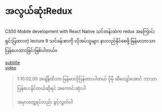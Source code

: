 # အလွယ်ဆုံးRedux 

CS50 Mobile development with React Native သင်တန်းထဲက redux အကြောင်းရှင်းပြထားတဲ့ lecture 9 သင်ခန်းစာကို လိုအပ်သူများ နားလည်နိုင်စေဖို့  မြန်မာဘာသာပြန်ပေးထားခြင်းဖြစ်ပါတယ်။


[subtitle](./lecture9-720p-en.ass)  
[video](https://u.pcloud.link/publink/show?code=XZx6nTXZWqinu2MIQXzSo177jMJA6YFMphdk)

> 1:10:02.00 အချိန်ထိသာ မြန်မာလိုပြန်ထားပါတယ်
> ပိုမို ဆီလျော်အောင် ဘာသာပြန်ပေးနိုင်တယ်ဆိုရင် အကောင်းဆုံးပါ
> 
> အမှားတွေ့ရင်လည်း ခွင့်လွှတ်ပါ

